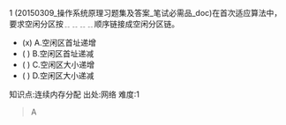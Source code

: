 1
(20150309_操作系统原理习题集及答案_笔试必需品_doc)在首次适应算法中，要求空闲分区按﹎﹎﹎﹎顺序链接成空闲分区链。
- (x) A.空闲区首址递增
- ( ) B.空闲区首址递减
- ( ) C.空闲区大小递增
- ( ) D.空闲区大小递减

知识点:连续内存分配
出处:网络
难度:1
> A
